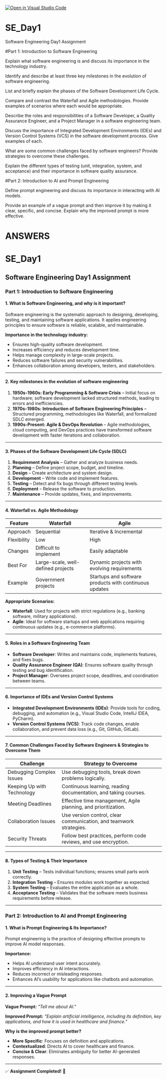 [![Open in Visual Studio Code](https://classroom.github.com/assets/open-in-vscode-2e0aaae1b6195c2367325f4f02e2d04e9abb55f0b24a779b69b11b9e10269abc.svg)](https://classroom.github.com/online_ide?assignment_repo_id=18379082&assignment_repo_type=AssignmentRepo)
# SE_Day1
Software Engineering Day1 Assignment

#Part 1: Introduction to Software Engineering

Explain what software engineering is and discuss its importance in the technology industry.


Identify and describe at least three key milestones in the evolution of software engineering.


List and briefly explain the phases of the Software Development Life Cycle.


Compare and contrast the Waterfall and Agile methodologies. Provide examples of scenarios where each would be appropriate.


Describe the roles and responsibilities of a Software Developer, a Quality Assurance Engineer, and a Project Manager in a software engineering team.


Discuss the importance of Integrated Development Environments (IDEs) and Version Control Systems (VCS) in the software development process. Give examples of each.


What are some common challenges faced by software engineers? Provide strategies to overcome these challenges.


Explain the different types of testing (unit, integration, system, and acceptance) and their importance in software quality assurance.


#Part 2: Introduction to AI and Prompt Engineering


Define prompt engineering and discuss its importance in interacting with AI models.


Provide an example of a vague prompt and then improve it by making it clear, specific, and concise. Explain why the improved prompt is more effective.


# ANSWERS

# SE_Day1
## Software Engineering Day1 Assignment

### **Part 1: Introduction to Software Engineering**

#### **1. What is Software Engineering, and why is it important?**
Software engineering is the systematic approach to designing, developing, testing, and maintaining software applications. It applies engineering principles to ensure software is reliable, scalable, and maintainable.

**Importance in the technology industry:**
- Ensures high-quality software development.
- Increases efficiency and reduces development time.
- Helps manage complexity in large-scale projects.
- Reduces software failures and security vulnerabilities.
- Enhances collaboration among developers, testers, and stakeholders.

---

#### **2. Key milestones in the evolution of software engineering**
1. **1950s-1960s: Early Programming & Software Crisis** – Initial focus on hardware; software development lacked structured methods, leading to errors and inefficiencies.
2. **1970s-1980s: Introduction of Software Engineering Principles** – Structured programming, methodologies like Waterfall, and formalized SDLC emerged.
3. **1990s-Present: Agile & DevOps Revolution** – Agile methodologies, cloud computing, and DevOps practices have transformed software development with faster iterations and collaboration.

---

#### **3. Phases of the Software Development Life Cycle (SDLC)**
1. **Requirement Analysis** – Gather and analyze business needs.
2. **Planning** – Define project scope, budget, and timeline.
3. **Design** – Create architecture and system design.
4. **Development** – Write code and implement features.
5. **Testing** – Detect and fix bugs through different testing levels.
6. **Deployment** – Release the software to production.
7. **Maintenance** – Provide updates, fixes, and improvements.

---

#### **4. Waterfall vs. Agile Methodology**
| Feature | Waterfall | Agile |
|---------|----------|-------|
| Approach | Sequential | Iterative & Incremental |
| Flexibility | Low | High |
| Changes | Difficult to implement | Easily adaptable |
| Best For | Large-scale, well-defined projects | Dynamic projects with evolving requirements |
| Example | Government projects | Startups and software products with continuous updates |

**Appropriate Scenarios:**
- **Waterfall**: Used for projects with strict regulations (e.g., banking software, military applications).
- **Agile**: Ideal for software startups and web applications requiring continuous updates (e.g., e-commerce platforms).

---

#### **5. Roles in a Software Engineering Team**
- **Software Developer**: Writes and maintains code, implements features, and fixes bugs.
- **Quality Assurance Engineer (QA)**: Ensures software quality through testing and bug identification.
- **Project Manager**: Oversees project scope, deadlines, and coordination between teams.

---

#### **6. Importance of IDEs and Version Control Systems**
- **Integrated Development Environments (IDEs)**: Provide tools for coding, debugging, and automation (e.g., Visual Studio Code, IntelliJ IDEA, PyCharm).
- **Version Control Systems (VCS)**: Track code changes, enable collaboration, and prevent data loss (e.g., Git, GitHub, GitLab).

---

#### **7. Common Challenges Faced by Software Engineers & Strategies to Overcome Them**
| Challenge | Strategy to Overcome |
|-----------|---------------------|
| Debugging Complex Issues | Use debugging tools, break down problems logically. |
| Keeping Up with Technology | Continuous learning, reading documentation, and taking courses. |
| Meeting Deadlines | Effective time management, Agile planning, and prioritization. |
| Collaboration Issues | Use version control, clear communication, and teamwork strategies. |
| Security Threats | Follow best practices, perform code reviews, and use encryption. |

---

#### **8. Types of Testing & Their Importance**
1. **Unit Testing** – Tests individual functions; ensures small parts work correctly.
2. **Integration Testing** – Ensures modules work together as expected.
3. **System Testing** – Evaluates the entire application as a whole.
4. **Acceptance Testing** – Validates that the software meets business requirements before release.

---

### **Part 2: Introduction to AI and Prompt Engineering**

#### **1. What is Prompt Engineering & Its Importance?**
Prompt engineering is the practice of designing effective prompts to improve AI model responses.

**Importance:**
- Helps AI understand user intent accurately.
- Improves efficiency in AI interactions.
- Reduces incorrect or misleading responses.
- Enhances AI’s usability for applications like chatbots and automation.

---

#### **2. Improving a Vague Prompt**
**Vague Prompt:** *"Tell me about AI."*

**Improved Prompt:** *"Explain artificial intelligence, including its definition, key applications, and how it is used in healthcare and finance."*

**Why is the improved prompt better?**
- **More Specific**: Focuses on definition and applications.
- **Contextualized**: Directs AI to cover healthcare and finance.
- **Concise & Clear**: Eliminates ambiguity for better AI-generated responses.

---

✅ **Assignment Completed!** 🎯

